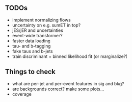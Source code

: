 TODOs
-----
- implement normalizing flows
- uncertainty on e.g. sumET in top?
- jES/jER and uncertainties
- event-wide transformer?
- faster data loading
- tau- and b-tagging
- fake taus and b-jets
- train discriminant + binned likelihood fit (or marginalize?)


Things to check
---------------
- what are per-jet and per-event features in sig and bkg?
- are backgrounds correct? make some plots...
- coverage
